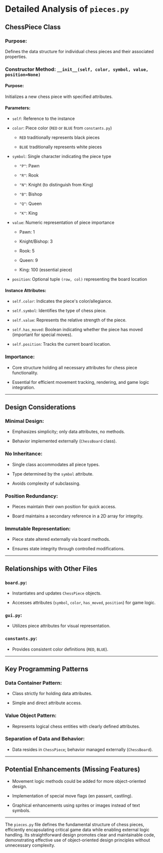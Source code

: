 # Detailed Analysis of `pieces.py`

## ChessPiece Class

### Purpose:

Defines the data structure for individual chess pieces and their associated properties.

### Constructor Method: `__init__(self, color, symbol, value, position=None)`

#### Purpose:

Initializes a new chess piece with specified attributes.

#### Parameters:

- `self`: Reference to the instance
    
- `color`: Piece color (`RED` or `BLUE` from `constants.py`)
    
    - `RED` traditionally represents black pieces
        
    - `BLUE` traditionally represents white pieces
        
- `symbol`: Single character indicating the piece type
    
    - `"P"`: Pawn
        
    - `"R"`: Rook
        
    - `"N"`: Knight (to distinguish from King)
        
    - `"B"`: Bishop
        
    - `"Q"`: Queen
        
    - `"K"`: King
        
- `value`: Numeric representation of piece importance
    
    - Pawn: 1
        
    - Knight/Bishop: 3
        
    - Rook: 5
        
    - Queen: 9
        
    - King: 100 (essential piece)
        
- `position`: Optional tuple `(row, col)` representing the board location
    

#### Instance Attributes:

- `self.color`: Indicates the piece's color/allegiance.
    
- `self.symbol`: Identifies the type of chess piece.
    
- `self.value`: Represents the relative strength of the piece.
    
- `self.has_moved`: Boolean indicating whether the piece has moved (important for special moves).
    
- `self.position`: Tracks the current board location.
    

### Importance:

- Core structure holding all necessary attributes for chess piece functionality.
    
- Essential for efficient movement tracking, rendering, and game logic integration.
    

---

## Design Considerations

### Minimal Design:

- Emphasizes simplicity; only data attributes, no methods.
    
- Behavior implemented externally (`ChessBoard` class).
    

### No Inheritance:

- Single class accommodates all piece types.
    
- Type determined by the `symbol` attribute.
    
- Avoids complexity of subclassing.
    

### Position Redundancy:

- Pieces maintain their own position for quick access.
    
- Board maintains a secondary reference in a 2D array for integrity.
    

### Immutable Representation:

- Piece state altered externally via board methods.
    
- Ensures state integrity through controlled modifications.
    

---

## Relationships with Other Files

### `board.py`:

- Instantiates and updates `ChessPiece` objects.
    
- Accesses attributes (`symbol`, `color`, `has_moved`, `position`) for game logic.
    

### `gui.py`:

- Utilizes piece attributes for visual representation.
    

### `constants.py`:

- Provides consistent color definitions (`RED`, `BLUE`).
    

---

## Key Programming Patterns

### Data Container Pattern:

- Class strictly for holding data attributes.
    
- Simple and direct attribute access.
    

### Value Object Pattern:

- Represents logical chess entities with clearly defined attributes.
    

### Separation of Data and Behavior:

- Data resides in `ChessPiece`; behavior managed externally (`ChessBoard`).
    

---

## Potential Enhancements (Missing Features)

- Movement logic methods could be added for more object-oriented design.
    
- Implementation of special move flags (en passant, castling).
    
- Graphical enhancements using sprites or images instead of text symbols.
    

---

The `pieces.py` file defines the fundamental structure of chess pieces, efficiently encapsulating critical game data while enabling external logic handling. Its straightforward design promotes clear and maintainable code, demonstrating effective use of object-oriented design principles without unnecessary complexity.